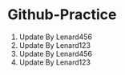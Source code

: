 # Github-Practice

1. Update By Lenard456
2. Update By Lenard123
3. Update By Lenard456
4. Update By Lenard123
